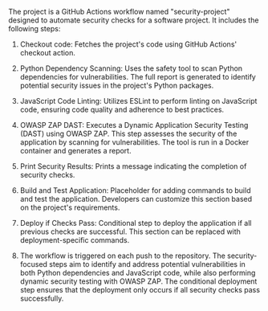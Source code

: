 The project is a GitHub Actions workflow named "security-project" designed to automate security checks for a software project. It includes the following steps:

1. Checkout code: Fetches the project's code using GitHub Actions' checkout action.

2. Python Dependency Scanning: Uses the safety tool to scan Python dependencies for vulnerabilities. The full report is generated to identify potential security issues in the project's Python packages.

3. JavaScript Code Linting: Utilizes ESLint to perform linting on JavaScript code, ensuring code quality and adherence to best practices.

4. OWASP ZAP DAST: Executes a Dynamic Application Security Testing (DAST) using OWASP ZAP. This step assesses the security of the application by scanning for vulnerabilities. 
The tool is run in a Docker container and generates a report.

5. Print Security Results: Prints a message indicating the completion of security checks.

6. Build and Test Application: Placeholder for adding commands to build and test the application. Developers can customize this section based on the project's requirements.

7. Deploy if Checks Pass: Conditional step to deploy the application if all previous checks are successful. This section can be replaced with deployment-specific commands.

8. The workflow is triggered on each push to the repository. The security-focused steps aim to identify and address potential vulnerabilities in both Python dependencies and JavaScript code,
while also performing dynamic security testing with OWASP ZAP. The conditional deployment step ensures that the deployment only occurs if all security checks pass successfully.
